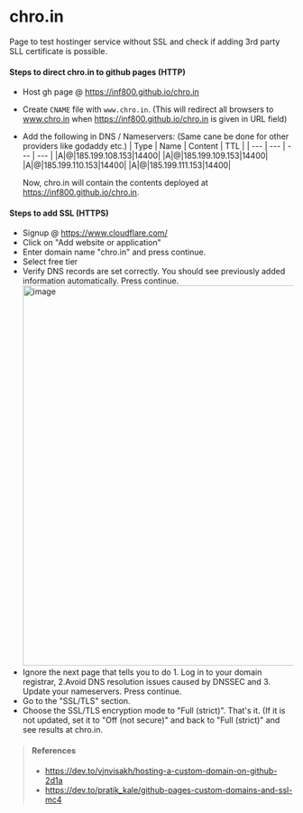 # chro.in

Page to test hostinger service without SSL and check if adding 3rd party SLL certificate is possible.

#### Steps to direct chro.in to github pages (HTTP)

- Host gh page @ https://inf800.github.io/chro.in
- Create `CNAME` file with `www.chro.in`. (This will redirect all browsers to www.chro.in when https://inf800.github.io/chro.in is given in URL field)
- Add the following in DNS / Nameservers: (Same cane be done for other providers like godaddy etc.)
  | Type | Name | Content | TTL |
  | --- | --- | --- | --- |
  |A|@|185.199.108.153|14400|
  |A|@|185.199.109.153|14400|
  |A|@|185.199.110.153|14400|
  |A|@|185.199.111.153|14400|

  Now, chro.in will contain the contents deployed at https://inf800.github.io/chro.in.

#### Steps to add SSL (HTTPS)

- Signup @ https://www.cloudflare.com/
- Click on "Add website or application"
- Enter domain name "chro.in" and press continue. 
- Select free tier
- Verify DNS records are set correctly. You should see previously added information automatically. Press continue.
  <img width="674" alt="image" src="https://github.com/INF800/chro.in/assets/45640029/c598c209-15d8-4922-84c9-069f26da5303">
- Ignore the next page that tells you to do 1. Log in to your domain registrar, 2.Avoid DNS resolution issues caused by DNSSEC and 3. Update your nameservers. Press continue.
- Go to the "SSL/TLS" section.
- Choose the SSL/TLS encryption mode to "Full (strict)". That's it. (If it is not updated, set it to "Off (not secure)" and back to "Full (strict)" and see results at chro.in.

> #### References
> - https://dev.to/vjnvisakh/hosting-a-custom-domain-on-github-2d1a
> - https://dev.to/pratik_kale/github-pages-custom-domains-and-ssl-mc4
